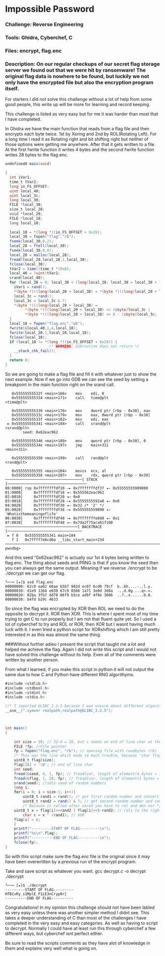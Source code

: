 # Impossible Password

### Challenge: Reverse Engineering

### Tools: Ghidra, Cyberchef, C

### Files: encrypt, flag.enc

### Description: On our regular checkups of our secret flag storage server we found out that we were hit by ransomware! The original flag data is nowhere to be found, but luckily we not only have the encrypted file but also the encryption program itself.

For starters I did not solve this challenge without a lot of help from some good people, this write up will be more for learning and record keeping.

This challenge is listed as very easy but for me it was harder than most that I have completed.



In Ghidra we have the main function that reads from a flag file and then encrypts each byte twice. 1st by Xoring and 2nd by ROL(Rotating Left). For a long time I read it as Rotating right and bit shifting right but neither of those options were getting me anywhere. After that it gets written to a file. At the first fwrite function it writes 4 bytes and the second fwrite function writes 28 bytes to the flag.enc.

```cs
undefined8 main(void)

{
  int iVar1;
  time_t tVar2;
  long in_FS_OFFSET;
  uint local_40;
  uint local_3c;
  long local_38;
  FILE *local_30;
  size_t local_28;
  void *local_20;
  FILE *local_18;
  long local_10;
  
  local_10 = *(long *)(in_FS_OFFSET + 0x28);
  local_30 = fopen("flag","rb");
  fseek(local_30,0,2);
  local_28 = ftell(local_30);
  fseek(local_30,0,0);
  local_20 = malloc(local_28);
  fread(local_20,local_28,1,local_30);
  fclose(local_30);
  tVar2 = time((time_t *)0x0);
  local_40 = (uint)tVar2;
  srand(local_40);
  for (local_38 = 0; local_38 < (long)local_28; local_38 = local_38 + 1) {
    iVar1 = rand();
    *(byte *)((long)local_20 + local_38) = *(byte *)((long)local_20 + local_38) ^ (byte)iVar1;
    local_3c = rand();
    local_3c = local_3c & 7;
    *(byte *)((long)local_20 + local_38) =
         *(byte *)((long)local_20 + local_38) << (sbyte)local_3c |
         *(byte *)((long)local_20 + local_38) >> 8 - (sbyte)local_3c;
  }
  local_18 = fopen("flag.enc","wb");
  fwrite(&local_40,1,4,local_18);
  fwrite(local_20,1,local_28,local_18);
  fclose(local_18);
  if (local_10 != *(long *)(in_FS_OFFSET + 0x28)) {
                    /* WARNING: Subroutine does not return */
    __stack_chk_fail();
  }
  return 0;
}
```
So we are going to make a flag file and fill it with whatever just to show the next example.
Now if we go into GDB we can see the seed by setting a breakpoint in the main function right on the srand call.

```console
   0x55555555532f <main+166>    mov    edi, 0
   0x555555555334 <main+171>    call   time@plt                <time@plt>
 
   0x555555555339 <main+176>    mov    dword ptr [rbp - 0x38], eax
   0x55555555533c <main+179>    mov    eax, dword ptr [rbp - 0x38]
   0x55555555533f <main+182>    mov    edi, eax
 ► 0x555555555341 <main+184>    call   srand@plt                <srand@plt>
        seed: 0x62eac962
 
   0x555555555346 <main+189>    mov    qword ptr [rbp - 0x30], 0
   0x55555555534e <main+197>    jmp    main+311                <main+311>
 
   0x555555555350 <main+199>    call   rand@plt                <rand@plt>
 
   0x555555555355 <main+204>    movzx  ecx, al
   0x555555555358 <main+207>    mov    rdx, qword ptr [rbp - 0x30]
───────────────────────────────────[ STACK ]────────────────────────────────────
00:0000│ rsp 0x7fffffffdf10 —▸ 0x7fffffffdf37 ◂— 0x55555555989000
01:0008│     0x7fffffffdf18 ◂— 0x555562eac962
02:0010│     0x7fffffffdf20 ◂— 0x0
03:0018│     0x7fffffffdf28 —▸ 0x5555555592a0 ◂— 0x0
04:0020│     0x7fffffffdf30 ◂— 0x32 /* '2' */
05:0028│     0x7fffffffdf38 —▸ 0x555555559890 ◂— 'Whatisthemeaningoflife'
06:0030│     0x7fffffffdf40 —▸ 0x7fffffffe040 ◂— 0x1
07:0038│     0x7fffffffdf48 ◂— 0x7da2f75aca81f100
─────────────────────────────────[ BACKTRACE ]──────────────────────────────────
 ► f 0   0x555555555341 main+184
   f 1   0x7ffff7e0cd0a __libc_start_main+234
────────────────────────────────────────────────────────────────────────────────
pwndbg> 
```
And this seed "0x62eac962" is actually our 1st 4 bytes being written to flag.enc. The thing about seeds and PRNG is that if you know the seed then you can always get the same output. Meaning if we reverse ./encrypt to be ./decrypt we can get our flag.

```console
└──╼ [★]$ xxd flag.enc
00000000: 62c9 ea62 68ae b5b7 982d ec07 6cd0 79cf  b..bh....-..l.y.
00000010: d1e9 1364 e030 67c9 8586 1a71 3e0d 3d8a  ...d.0g....q>.=.
00000020: 02ba 3fb7 dd78 06f9 b5ce ad9f 4f8e 3006  ..?..x......O.0.
00000030: b4fd b29c 4633 
```

So since the flag was encrypted by XOR then ROL we need to do the opposite to decrypt it. ROR then XOR. This is where I spent most of my time trying to get C to run properly but I am not that fluent quite yet. So I used a lot of cyberchef to try and ROL or ROR, then XOR but I wasnt having much luck with it. I even tried a python script for XORshifting which I am still pretty interested in as this was almost the same thing.

###Without further adieu I present the script that taught me a lot and helped me achieve the flag. Again I did not write this script and I would not have solved this challenge without its help. Even all of the comments were written by another person.

From what I learned, if you make this script in python it will not output the same due to how C and Python have different RNG algorithyms.


```cs
#include <stdlib.h>
#include <stdbool.h>
#include <stdint.h>
#include <stdio.h>

//* I imported GLIBC 2.2.5 because I was unsure about different algorithms between different versions of libc *//
__asm__(".symver realpath,realpath@GLIBC_2.2.5");  



int main()
{
    
    int size = 29; // 32-4 = 28, but c needs an end of line char at the end of a string
    FILE *fp; //File pointer
    fp = fopen("flag.enc", "rb"); // opening file with readbytes (rb)
    /* This was the line which made so much trouble, because "char flag[size];" cuts off the first bit..."uint8_t flag[size]" does not */
    uint8_t flag[size]; 
    flag[28] = '\0'; // end of line char
    int seed; 
    fread(&seed, 4, 1, fp); // fread(var, length of element(4 bytes = integer), elements=1, file pointer) reads seed
    fread(&flag, 1, 28, fp); // fread(var, length of element(1 bytes = uint8_t), elements=28, file pointer) reads encrypted flag
    srand(seed); //sets seed of random numbers
    long i;
    for(i = 0; i < size-1; i++){
    	uint8_t rand1 = rand(); // get first random number and convert to uint8_t (1byte)
    	uint8_t rand2 = rand() & 7; // get second random number and convert to uint8_t (1byte) and perform AND 7
        /* Because it rolled after xored you have to rol and den xor */
  	uint8_t x = flag[i]>>rand2 | flag[i]<<8-rand2; // rols to the right
    	char c = x ^ (rand1); // XOR 
	flag[i] = c;
    }
    printf("---------START OF FLAG---------\n");
    printf("%s\n",flag);
    printf("----------END OF FLAG----------\n");
    fclose(fp);
}
```


So with this script make sure the flag.enc file is the original since it may have been overwritten by a previous run of the encrypt program.



Take and save script as whatever you want.
gcc decrypt.c -o decrypt
./decrypt

```console
└──╼ [★]$ ./decrypt 
---------START OF FLAG---------
HTB{vRy_s1MplE_F1LE3nCryp0r}
----------END OF FLAG----------
```

Congratulations! In my opinion this challenge should not have been labled as very easy unless there was another simpler method I didnt see. This takes a deeper understanding of C than most of the challenges I have completed in the very easy and easy categories. As well as having to script to decrypt. Normally I could have at least run this through cyberchef a few different ways, but cyberchef isnt perfect either.

Be sure to read the scripts comments as they have alot of knowledge in them and explains very well what is going on.
